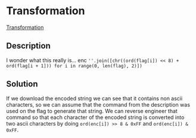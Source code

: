 # Transformation

[Transformation](https://play.picoctf.org/practice/challenge/104)

## Description

I wonder what this really is... enc `''.join([chr((ord(flag[i]) << 8) + ord(flag[i + 1])) for i in range(0, len(flag), 2)])`

## Solution

If we download the encoded string we can see that it contains non ascii characters, so we can assume that the command from the description was used on the flag to generate that string. We can reverse engineer that command so that each character of the encoded string is converted into two ascii characters by doing `ord(enc[i]) >> 8 & 0xFF` and `ord(enc[i]) & 0xFF`.